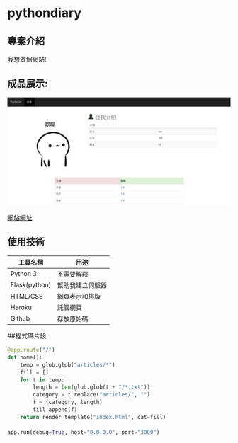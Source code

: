 # pythondiary

## 專案介紹

我想做個網站!

## 成品展示:

![實際畫面](https://github.com/jenniferhyj/pythondiary/raw/master/%E7%B6%B2%E9%A0%81.png)

[網站網址](https://final0817--jennifer0625.repl.co/)

## 使用技術

工具名稱 | 用途
---------|----------
Python 3 | 不需要解釋
Flask(python)    | 幫助我建立伺服器
HTML/CSS  | 網頁表示和排版
Heroku   | 託管網頁
Github   | 存放原始碼






##程式碼片段
```python
@app.route("/")
def home():
    temp = glob.glob("articles/*")
    fill = []
    for t in temp:
        length = len(glob.glob(t + "/*.txt"))
        category = t.replace("articles/", "")
        f = (category, length)
        fill.append(f)
    return render_template("index.html", cat=fill)

app.run(debug=True, host="0.0.0.0", port="3000")
```
